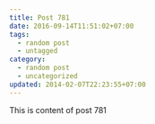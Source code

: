 ```yaml
---
title: Post 781
date: 2016-09-14T11:51:02+07:00
tags:
  - random post
  - untagged
category:
  - random post
  - uncategorized
updated: 2014-02-07T22:23:55+07:00
---
```

This is content of post 781